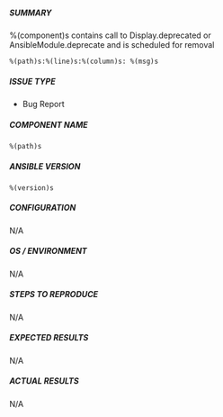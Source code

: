 ##### SUMMARY
%(component)s contains call to Display.deprecated or AnsibleModule.deprecate and is scheduled for removal

```
%(path)s:%(line)s:%(column)s: %(msg)s
```

##### ISSUE TYPE
 - Bug Report

##### COMPONENT NAME
```
%(path)s
```

##### ANSIBLE VERSION
```
%(version)s
```

##### CONFIGURATION
N/A

##### OS / ENVIRONMENT
N/A

##### STEPS TO REPRODUCE
N/A

##### EXPECTED RESULTS
N/A

##### ACTUAL RESULTS
N/A
